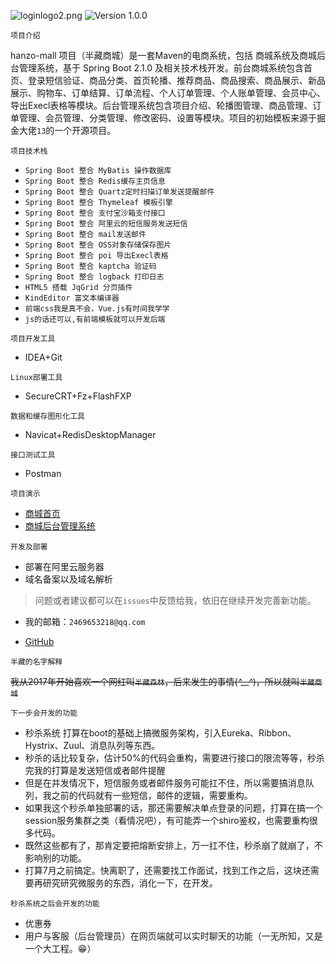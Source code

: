 ![loginlogo2.png](https://img.hacpai.com/file/2020/03/loginlogo2-29dc7fca.png)
![Version 1.0.0](https://img.shields.io/badge/version-1.0.0-yellow.svg)

`项目介绍`

hanzo-mall 项目（半藏商城）是一套Maven的电商系统，包括 商城系统及商城后台管理系统，基于 Spring Boot 2.1.0 及相关技术栈开发。前台商城系统包含首页、登录短信验证、商品分类、首页轮播、推荐商品、商品搜索、商品展示、新品展示、购物车、订单结算、订单流程、个人订单管理、个人账单管理、会员中心、导出Execl表格等模块。后台管理系统包含项目介绍、轮播图管理、商品管理、订单管理、会员管理、分类管理、修改密码、设置等模块。项目的初始模板来源于掘金大佬`13`的一个开源项目。

`项目技术栈`

- `Spring Boot 整合 MyBatis 操作数据库`
- `Spring Boot 整合 Redis缓存主页信息`
- `Spring Boot 整合 Quartz定时扫描订单发送提醒邮件`
- `Spring Boot 整合 Thymeleaf 模板引擎`
- `Spring Boot 整合 支付宝沙箱支付接口 `
- `Spring Boot 整合 阿里云的短信服务发送短信 `
- `Spring Boot 整合 mail发送邮件 `
- `Spring Boot 整合 OSS对象存储保存图片 `
- `Spring Boot 整合 poi 导出Execl表格 `
- `Spring Boot 整合 kaptcha 验证码 `
- `Spring Boot 整合 logback 打印日志`
- `HTML5 搭载 JqGrid 分页插件`
- `KindEditor 富文本编译器`
- `前端css我是真不会，Vue.js有时间我学学`
- `js的话还可以,有前端模板就可以开发后端`

`项目开发工具`

- IDEA+Git

`Linux部署工具`

- SecureCRT+Fz+FlashFXP

`数据和缓存图形化工具`

- Navicat+RedisDesktopManager

`接口测试工具`

- Postman

`项目演示`

- [商城首页](http://mall.babehome.com:28089/index)
- [商城后台管理系统](http://mall.babehome.com:28089/admin)

`开发及部署`

- 部署在阿里云服务器
- 域名备案以及域名解析

> 问题或者建议都可以在`issues`中反馈给我，依旧在继续开发完善新功能。

- 我的邮箱：`2469653218@qq.com`

- [GitHub](https://github.com/Tianhaoy/hanzomall/hanzomall)

`半藏的名字解释`

~~我从2017年开始喜欢一个网红叫`半藏森林`，后来发生的事情(*^__^*)，所以就叫`半藏商城`~~

`下一步会开发的功能`
- 秒杀系统 打算在boot的基础上搞微服务架构，引入Eureka、Ribbon、Hystrix、Zuul、消息队列等东西。
- 秒杀的话比较复杂，估计50%的代码会重构，需要进行接口的限流等等，秒杀完我的打算是发送短信或者邮件提醒
- 但是在并发情况下，短信服务或者邮件服务可能扛不住，所以需要搞消息队列，我之前的代码就有一些短信，邮件的逻辑，需要重构。
- 如果我这个秒杀单独部署的话，那还需要解决单点登录的问题，打算在搞一个session服务集群之类（看情况吧），有可能弄一个shiro鉴权，也需要重构很多代码。
- 既然这些都有了，那肯定要把熔断安排上，万一扛不住，秒杀崩了就崩了，不影响别的功能。
- 打算7月之前搞定。快离职了，还需要找工作面试，找到工作之后，这块还需要再研究研究微服务的东西，消化一下，在开发。

`秒杀系统之后会开发的功能`
- 优惠券
- 用户与客服（后台管理员）在网页端就可以实时聊天的功能（一无所知，又是一个大工程。😁）
